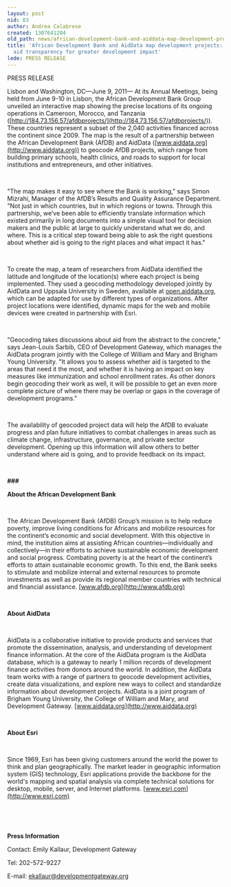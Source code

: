 ```yaml
---
layout: post
nid: 83
author: Andrea Calabrese
created: 1307641204
old_path: news/african-development-bank-and-aiddata-map-development-projects-increasing-aid-transparency-great
title: 'African Development Bank and AidData map development projects: Increasing
  aid transparency for greater development impact'
lede: PRESS RELEASE
---
```


PRESS RELEASE

Lisbon and Washington, DC—June 9, 2011— At its Annual Meetings, being held from June 9-10 in Lisbon, the African Development Bank Group unveiled an interactive map showing the precise locations of its ongoing operations in Cameroon, Morocco, and Tanzania ([http://184.73.156.57/afdbprojects/](http://184.73.156.57/afdbprojects/)). These countries represent a subset of the 2,040 activities financed across the continent since 2009. The map is the result of a partnership between the African Development Bank (AfDB) and AidData ([www.aiddata.org](http://www.aiddata.org)) to geocode AfDB projects, which range from building primary schools, health clinics, and roads to support for local institutions and entrepreneurs, and other initiatives.

 

"The map makes it easy to see where the Bank is working," says Simon Mizrahi, Manager of the AfDB’s Results and Quality Assurance Department. "Not just in which countries, but in which regions or towns. Through this partnership, we’ve been able to efficiently translate information which existed primarily in long documents into a simple visual tool for decision makers and the public at large to quickly understand what we do, and where. This is a critical step toward being able to ask the right questions about whether aid is going to the right places and what impact it has."

 

To create the map, a team of researchers from AidData identified the latitude and longitude of the location(s) where each project is being implemented. They used a geocoding methodology developed jointly by AidData and Uppsala University in Sweden, available at [open.aiddata.org](http://open.aiddata.org), which can be adapted for use by different types of organizations. After project locations were identified, dynamic maps for the web and mobile devices were created in partnership with Esri.

 

"Geocoding takes discussions about aid from the abstract to the concrete," says Jean-Louis Sarbib, CEO of Development Gateway, which manages the AidData program jointly with the College of William and Mary and Brigham Young University. "It allows you to assess whether aid is targeted to the areas that need it the most, and whether it is having an impact on key measures like immunization and school enrollment rates. As other donors begin geocoding their work as well, it will be possible to get an even more complete picture of where there may be overlap or gaps in the coverage of development programs."

 

The availability of geocoded project data will help the AfDB to evaluate progress and plan future initiatives to combat challenges in areas such as climate change, infrastructure, governance, and private sector development. Opening up this information will allow others to better understand where aid is going, and to provide feedback on its impact.

 

**\###**

**About the African Development Bank**

 

The African Development Bank (AfDB) Group’s mission is to help reduce poverty, improve living conditions for Africans and mobilize resources for the continent’s economic and social development. With this objective in mind, the institution aims at assisting African countries—individually and collectively—in their efforts to achieve sustainable economic development and social progress. Combating poverty is at the heart of the continent’s efforts to attain sustainable economic growth. To this end, the Bank seeks to stimulate and mobilize internal and external resources to promote investments as well as provide its regional member countries with technical and financial assistance. [www.afdb.org](http://www.afdb.org)

 

**About AidData**

 

AidData is a collaborative initiative to provide products and services that promote the dissemination, analysis, and understanding of development finance information. At the core of the AidData program is the AidData database, which is a gateway to nearly 1 million records of development finance activities from donors around the world. In addition, the AidData team works with a range of partners to geocode development activities, create data visualizations, and explore new ways to collect and standardize information about development projects. AidData is a joint program of Brigham Young University, the College of William and Mary, and Development Gateway. [www.aiddata.org](http://www.aiddata.org)

 

**About Esri**

 

Since 1969, Esri has been giving customers around the world the power to think and plan geographically. The market leader in geographic information system (GIS) technology, Esri applications provide the backbone for the world's mapping and spatial analysis via complete technical solutions for desktop, mobile, server, and Internet platforms. [www.esri.com](http://www.esri.com)

 

 

**Press Information**

Contact: Emily Kallaur, Development Gateway

Tel: 202-572-9227

E-mail: [ekallaur@developmentgateway.org](mailto:ekallaur@developmentgateway.org)
